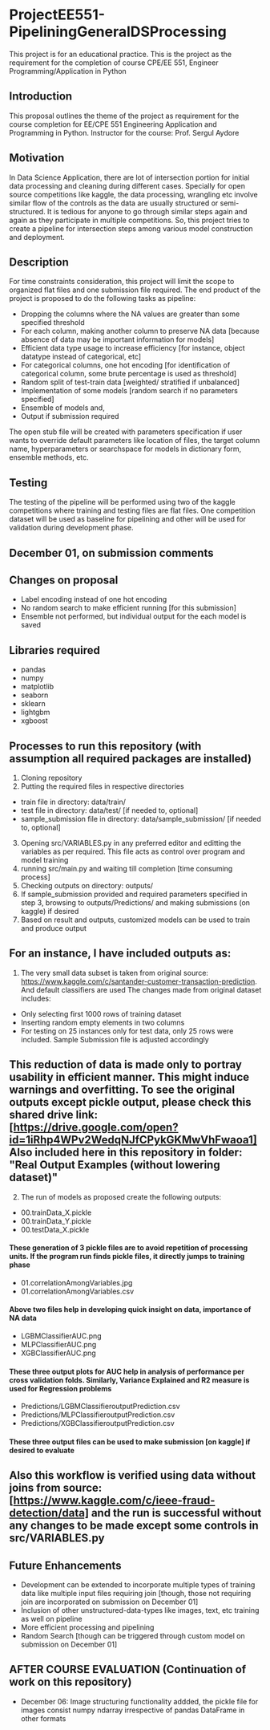 # ProjectEE551-PipeliningGeneralDSProcessing
This project is for an educational practice. This is the project as the requirement for the completion of course CPE/EE 551, Engineer Programming/Application in Python

## Introduction
This proposal outlines the theme of the project as requirement for the course completion for EE/CPE 551 Engineering Application and Programming in Python.
Instructor for the course: Prof. Sergul Aydore

## Motivation
In Data Science Application, there are lot of intersection portion for initial data processing and cleaning during different cases. Specially for open source competitions like kaggle, the data processing, wrangling etc involve similar flow of the controls as the data are usually structured or semi-structured. It is tedious for anyone to go through similar steps again and again as they participate in multiple competitions. So, this project tries to create a pipeline for intersection steps among various model construction and deployment.

## Description
For time constraints consideration, this project will limit the scope to organized flat files and one submission file required. The end product of the project is proposed to do the following tasks as pipeline:
* Dropping the columns where the NA values are greater than some specified threshold
* For each column, making another column to preserve NA data [because absence of data may be important information for models]
* Efficient data type usage to increase efficiency [for instance, object datatype instead of categorical, etc]
* For categorical columns, one hot encoding [for identification of categorical column, some brute percentage is used as threshold]
* Random split of test-train data [weighted/ stratified if unbalanced]
* Implementation of some models [random search if no parameters specified]
* Ensemble of models and,
* Output if submission required

The open stub file will be created with parameters specification if user wants to override default parameters like location of files, the target column name, hyperparameters or searchspace for models in dictionary form, ensemble methods, etc.

## Testing
The testing of the pipeline will be performed using two of the kaggle competitions where training and testing files are flat files. One competition dataset will be used as baseline for pipelining and other will be used for validation during development phase.

## December 01, on submission comments

## Changes on proposal
* Label encoding instead of one hot encoding
* No random search to make efficient running [for this submission]
* Ensemble not performed, but individual output for the each model is saved

## Libraries required
* pandas
* numpy
* matplotlib
* seaborn
* sklearn
* lightgbm
* xgboost

## Processes to run this repository (with assumption all required packages are installed)
1. Cloning repository
2. Putting the required files in respective directories
* train file in directory: data/train/
* test file in directory: data/test/ [if needed to, optional]
* sample_submission file in directory: data/sample_submission/ [if needed to, optional]
3. Opening src/VARIABLES.py in any preferred editor and editting the variables as per required. This file acts as control over program and model training
4. running src/main.py and waiting till completion [time consuming process]
5. Checking outputs on directory: outputs/
6. If sample_submission provided and required parameters specified in step 3, browsing to outputs/Predictions/ and making submissions (on kaggle) if desired
7. Based on result and outputs, customized models can be used to train and produce output

## For an instance, I have included outputs as:
1. The very small data subset is taken from original source: https://www.kaggle.com/c/santander-customer-transaction-prediction. And default classifiers are used
The changes made from original dataset includes:
* Only selecting first 1000 rows of training dataset
* Inserting random empty elements in two columns
* For testing on 25 instances only for test data, only 25 rows were included. Sample Submission file is adjusted accordingly

## This reduction of data is made only to portray usability in efficient manner. This might induce __warnings__ and __overfitting__. To see the original outputs except pickle output, please check this shared drive link:[https://drive.google.com/open?id=1iRhp4WPv2WedqNJfCPykGKMwVhFwaoa1] Also included here in this repository in folder: "Real Output Examples (without lowering dataset)"

2. The run of models as proposed create the following outputs:
* 00.trainData_X.pickle
* 00.trainData_Y.pickle
* 00.testData_X.pickle
#### These generation of 3 pickle files are to avoid repetition of processing units. If the program run finds pickle files, it directly jumps to training phase
* 01.correlationAmongVariables.jpg
* 01.correlationAmongVariables.csv
#### Above two files help in developing quick insight on data, importance of NA data
* LGBMClassifierAUC.png
* MLPClassifierAUC.png
* XGBClassifierAUC.png
#### These three output plots for AUC help in analysis of performance per cross validation folds. Similarly, Variance Explained and R2 measure is used for Regression problems
* Predictions/LGBMClassifieroutputPrediction.csv
* Predictions/MLPClassifieroutputPrediction.csv
* Predictions/XGBClassifieroutputPrediction.csv
#### These three output files can be used to make submission [on kaggle] if desired to evaluate

## Also this workflow is verified using data without joins from source: [https://www.kaggle.com/c/ieee-fraud-detection/data] and the run is successful without any changes to be made except some controls in src/VARIABLES.py


## Future Enhancements
* Development can be extended to incorporate multiple types of training data like multiple input files requiring join [though, those not requiring join are incorporated on submission on December 01]
* Inclusion of other unstructured-data-types like images, text, etc training as well on pipeline
* More efficient processing and pipelining
* Random Search [though can be triggered through custom model on submission on December 01]


## AFTER COURSE EVALUATION (Continuation of work on this repository)
* December 06: Image structuring functionality addded, the pickle file for images consist numpy ndarray irrespective of pandas DataFrame in other formats

